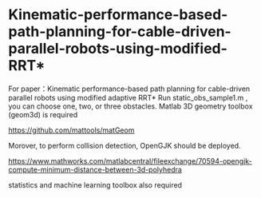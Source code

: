 # Kinematic-performance-based-path-planning-for-cable-driven-parallel-robots-using-modified-RRT*
For paper：Kinematic performance-based path planning for cable-driven parallel robots using modified adaptive RRT*
Run static_obs_sample1.m , you can choose one, two, or three obstacles.
Matlab 3D geometry toolbox (geom3d) is required

https://github.com/mattools/matGeom

Morover, to perform collision detection, OpenGJK should be deployed.

https://www.mathworks.com/matlabcentral/fileexchange/70594-opengjk-compute-minimum-distance-between-3d-polyhedra

statistics and machine learning toolbox also required



